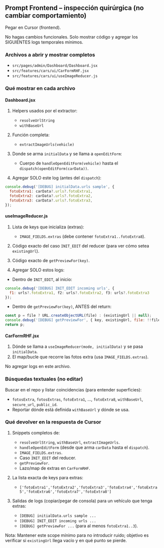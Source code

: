 ## Prompt Frontend – inspección quirúrgica (no cambiar comportamiento)

Pegar en Cursor (frontend).

No hagas cambios funcionales. Solo mostrar código y agregar los SIGUIENTES logs temporales mínimos.

### Archivos a abrir y mostrar completos
- `src/pages/admin/Dashboard/Dashboard.jsx`
- `src/features/cars/ui/CarFormRHF.jsx`
- `src/features/cars/ui/useImageReducer.js`

### Qué mostrar en cada archivo

#### Dashboard.jsx
1) Helpers usados por el extractor:
   - `resolveUrlString`
   - `withBaseUrl`

2) Función completa:
   - `extractImageUrls(vehicle)`

3) Donde se arma `initialData` y se llama a `openEditForm`:
   - Cuerpo de `handleOpenEditForm(vehicle)` hasta el `dispatch(openEditForm(carData))`.

4) Agregar SOLO este log (antes del `dispatch`):
```javascript
console.debug('[DEBUG] initialData.urls sample', {
  fotoExtra1: carData?.urls?.fotoExtra1,
  fotoExtra2: carData?.urls?.fotoExtra2,
  fotoExtra3: carData?.urls?.fotoExtra3,
});
```

#### useImageReducer.js
1) Lista de keys que inicializa (extras):
   - `IMAGE_FIELDS.extras` (debe contener `fotoExtra1..fotoExtra8`).

2) Código exacto del caso `INIT_EDIT` del reducer (para ver cómo setea `existingUrl`).

3) Código exacto de `getPreviewFor(key)`.

4) Agregar SOLO estos logs:
- Dentro de `INIT_EDIT`, al inicio:
```javascript
console.debug('[DEBUG] INIT_EDIT incoming urls', {
  f1: urls?.fotoExtra1, f2: urls?.fotoExtra2, f3: urls?.fotoExtra3
});
```
- Dentro de `getPreviewFor(key)`, ANTES del return:
```javascript
const p = file ? URL.createObjectURL(file) : (existingUrl || null);
console.debug('[DEBUG] getPreviewFor', { key, existingUrl, file: !!file, remove: !!remove, preview: p });
return p;
```

#### CarFormRHF.jsx
1) Dónde se llama a `useImageReducer(mode, initialData)` y se pasa `initialData`.
2) El map/bucle que recorre las fotos extra (usa `IMAGE_FIELDS.extras`).

No agregar logs en este archivo.

### Búsquedas textuales (no editar)
Buscar en el repo y listar coincidencias (para entender superficies):
- `fotosExtra`, `fotosExtras`, `fotoExtra1`, …, `fotoExtra8`, `withBaseUrl`, `secure_url`, `public_id`.
- Reportar dónde está definida `withBaseUrl` y dónde se usa.

### Qué devolver en la respuesta de Cursor
1) Snippets completos de:
   - `resolveUrlString`, `withBaseUrl`, `extractImageUrls`.
   - `handleOpenEditForm` (desde que arma `carData` hasta el `dispatch`).
   - `IMAGE_FIELDS.extras`.
   - Caso `INIT_EDIT` del reducer.
   - `getPreviewFor`.
   - Lazo/map de extras en `CarFormRHF`.

2) La lista exacta de keys para extras:
   - `['fotoExtra1','fotoExtra2','fotoExtra3','fotoExtra4','fotoExtra5','fotoExtra6','fotoExtra7','fotoExtra8']`

3) Salidas de logs (copiar/pegar de consola) para un vehículo que tenga extras:
   - `[DEBUG] initialData.urls sample ...`
   - `[DEBUG] INIT_EDIT incoming urls ...`
   - `[DEBUG] getPreviewFor ...` (para al menos `fotoExtra1..3`).

Nota: Mantener este scope mínimo para no introducir ruido; objetivo es verificar si `existingUrl` llega vacío y en qué punto se pierde.


